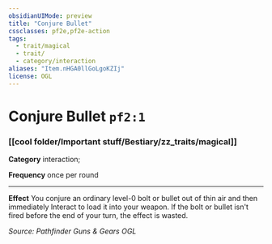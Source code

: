 ```yaml
---
obsidianUIMode: preview
title: "Conjure Bullet"
cssclasses: pf2e,pf2e-action
tags:
  - trait/magical
  - trait/
  - category/interaction
aliases: "Item.nHGA0llGoLgoKZIj"
license: OGL
---
```

# Conjure Bullet `pf2:1`

### [[cool folder/Important stuff/Bestiary/zz_traits/magical]]

**Category** interaction; 




**Frequency** once per round

* * *

**Effect** You conjure an ordinary level-0 bolt or bullet out of thin air and then immediately Interact to load it into your weapon. If the bolt or bullet isn't fired before the end of your turn, the effect is wasted.

*Source: Pathfinder Guns & Gears*
*OGL*